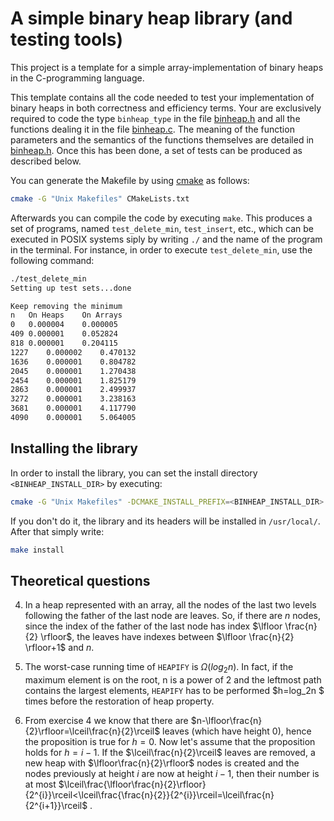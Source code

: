 # A simple binary heap library (and testing tools)
This project is a template for a simple array-implementation of binary 
heaps in the C-programming language.

This template contains all the code needed to test your implementation of 
binary heaps in both correctness and efficiency terms. 
Your are exclusively required to code the type `binheap_type` 
in the file [binheap.h](include/binheap.h) and all the functions 
dealing it in the file [binheap.c](src/binheap.c). The meaning of the 
function parameters and the semantics of the functions themselves are detailed 
in [binheap.h](include/binheap.h).
Once this has been done, a set of tests can be produced as described below.

You can generate the Makefile by using [cmake](https://cmake.org/) as follows:
```bash
cmake -G "Unix Makefiles" CMakeLists.txt
```
Afterwards you can compile the code by executing `make`. This produces a set 
of programs, named `test_delete_min`, `test_insert`, etc., which can be 
executed in POSIX systems siply by writing `./` and the name of the program 
in the terminal. 
For instance, in order to execute `test_delete_min`, use the following command:

```bash
./test_delete_min
Setting up test sets...done

Keep removing the minimum
n	On Heaps	On Arrays
0	0.000004	0.000005
409	0.000001	0.052824
818	0.000001	0.204115
1227	0.000002	0.470132
1636	0.000001	0.804782
2045	0.000001	1.270438
2454	0.000001	1.825179
2863	0.000001	2.499937
3272	0.000001	3.238163
3681	0.000001	4.117790
4090	0.000001	5.064005
```

## Installing the library

In order to install the library, you can set the install directory `<BINHEAP_INSTALL_DIR>` by executing:
```bash
cmake -G "Unix Makefiles" -DCMAKE_INSTALL_PREFIX=<BINHEAP_INSTALL_DIR> CMakeLists.txt
```
If you don't do it, the library and its headers will be installed in `/usr/local/`.
After that simply write:

```bash
make install
```

## Theoretical questions

4. In a heap represented with an array, all the nodes of the last two levels following the father of the last node are leaves. So, if there are $n$ nodes, since the index of the father of the last node has index $\lfloor \frac{n}{2} \rfloor$, the leaves have indexes between $\lfloor \frac{n}{2} \rfloor+1$ and $n$.

5. The worst-case running time of `HEAPIFY` is $\Omega(log_2n)$. In fact, if the maximum element is on the root, n is a power of 2 and the leftmost path contains the largest elements, `HEAPIFY` has to be performed $h=log_2n $ times before the restoration of heap property.

6. From exercise 4 we know that there are $n-\lfloor\frac{n}{2}\rfloor=\lceil\frac{n}{2}\rceil$ leaves (which have height 0), hence the proposition is true for $h=0$. Now let's assume that the proposition holds for $h=i-1$. If the $\lceil\frac{n}{2}\rceil$ leaves are removed, a new heap with $\lfloor\frac{n}{2}\rfloor$ nodes is created and the nodes previously at height $i$ are now at height $i-1$, then their number is at most $\lceil\frac{\lfloor\frac{n}{2}\rfloor}{2^{i}}\rceil<\lceil\frac{\frac{n}{2}}{2^{i}}\rceil=\lceil\frac{n}{2^{i+1}}\rceil$ .

